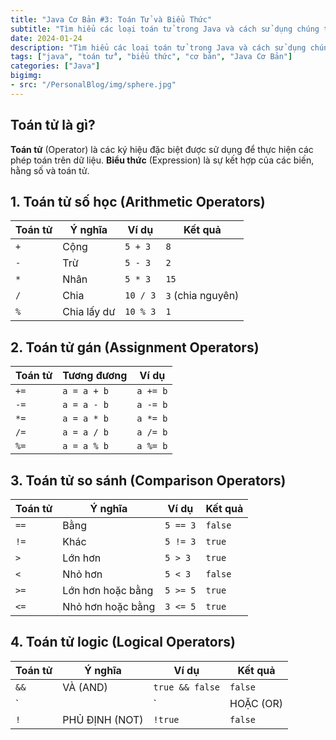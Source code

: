 ```yaml
---
title: "Java Cơ Bản #3: Toán Tử và Biểu Thức"
subtitle: "Tìm hiểu các loại toán tử trong Java và cách sử dụng chúng trong biểu thức"
date: 2024-01-24
description: "Tìm hiểu các loại toán tử trong Java và cách sử dụng chúng trong biểu thức"
tags: ["java", "toán tử", "biểu thức", "cơ bản", "Java Cơ Bản"]
categories: ["Java"]
bigimg:
- src: "/PersonalBlog/img/sphere.jpg"
---
```


## Toán tử là gì?

**Toán tử** (Operator) là các ký hiệu đặc biệt được sử dụng để thực hiện các phép toán trên dữ liệu. **Biểu thức** (Expression) là sự kết hợp của các biến, hằng số và toán tử.

## 1. Toán tử số học (Arithmetic Operators)

| Toán tử | Ý nghĩa | Ví dụ | Kết quả |
|---------|---------|-------|---------|
| `+` | Cộng | `5 + 3` | `8` |
| `-` | Trừ | `5 - 3` | `2` |
| `*` | Nhân | `5 * 3` | `15` |
| `/` | Chia | `10 / 3` | `3` (chia nguyên) |
| `%` | Chia lấy dư | `10 % 3` | `1` |

## 2. Toán tử gán (Assignment Operators)

| Toán tử | Tương đương | Ví dụ |
|---------|-------------|-------|
| `+=` | `a = a + b` | `a += b` |
| `-=` | `a = a - b` | `a -= b` |
| `*=` | `a = a * b` | `a *= b` |
| `/=` | `a = a / b` | `a /= b` |
| `%=` | `a = a % b` | `a %= b` |

## 3. Toán tử so sánh (Comparison Operators)

| Toán tử | Ý nghĩa | Ví dụ | Kết quả |
|---------|---------|-------|---------|
| `==` | Bằng | `5 == 3` | `false` |
| `!=` | Khác | `5 != 3` | `true` |
| `>` | Lớn hơn | `5 > 3` | `true` |
| `<` | Nhỏ hơn | `5 < 3` | `false` |
| `>=` | Lớn hơn hoặc bằng | `5 >= 5` | `true` |
| `<=` | Nhỏ hơn hoặc bằng | `3 <= 5` | `true` |

## 4. Toán tử logic (Logical Operators)

| Toán tử | Ý nghĩa | Ví dụ | Kết quả |
|---------|---------|-------|---------|
| `&&` | VÀ (AND) | `true && false` | `false` |
| `||` | HOẶC (OR) | `true || false` | `true` |
| `!` | PHỦ ĐỊNH (NOT) | `!true` | `false` |

